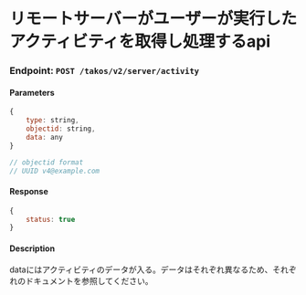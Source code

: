 # リモートサーバーがユーザーが実行したアクティビティを取得し処理するapi

### Endpoint: `POST /takos/v2/server/activity`

#### Parameters

```javascript
{
    type: string,
    objectid: string,
    data: any
}

// objectid format
// UUID v4@example.com
```

#### Response

```javascript
{
    status: true
}
```

#### Description

dataにはアクティビティのデータが入る。データはそれぞれ異なるため、それぞれのドキュメントを参照してください。
